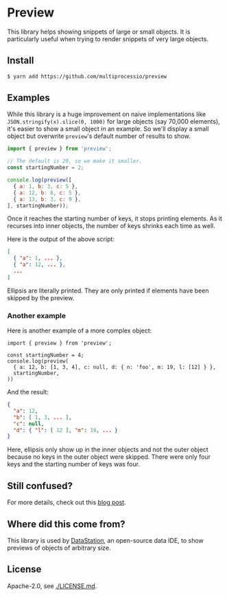 # Preview

This library helps showing snippets of large or small objects. It is
particularly useful when trying to render snippets of very large
objects.

## Install

```bash
$ yarn add https://github.com/multiprocessio/preview
```

## Examples

While this library is a huge improvement on naive implementations like
`JSON.stringify(x).slice(0, 1000)` for large objects (say 70,000
elements), it's easier to show a small object in an example. So we'll
display a small object but overwrite `preview`'s default number of
results to show.

```javascript
import { preview } from 'preview';

// The default is 20, so we make it smaller.
const startingNumber = 2;

console.log(preview([
  { a: 1, b: 3, c: 5 },
  { a: 12, b: 8, c: 5 },
  { a: 13, b: 3, c: 9 },
], startingNumber));
```

Once it reaches the starting number of keys, it stops printing
elements. As it recurses into inner objects, the number of keys
shrinks each time as well.

Here is the output of the above script:

```json
[
  { "a": 1, ... },
  { "a": 12, ... },
  ...
]
```

Ellipsis are literally printed. They are only printed if elements have
been skipped by the preview.

### Another example

Here is another example of a more complex object:

```
import { preview } from 'preview';

const startingNumber = 4;
console.log(preview(
  { a: 12, b: [1, 3, 4], c: null, d: { n: 'foo', m: 19, l: [12] } },
  startingNumber,
))
```

And the result:

```json
{
  "a": 12,
  "b": [ 1, 3, ... ],
  "c": null,
  "d": { "l": [ 12 ], "m": 19, ... }
}
```

Here, ellipsis only show up in the inner objects and not the outer
object because no keys in the outer object were skipped. There were
only four keys and the starting number of keys was four.

## Still confused?

For more details, check out this [blog
post](https://datastation.multiprocess.io/blog/2021-07-15-writing-an-efficient-javascript-object-previewer.html).

## Where did this come from?

This library is used by
[DataStation](https://github.com/multiprocessio/datastation), an
open-source data IDE, to show previews of objects of arbitrary size.

## License

Apache-2.0, see [./LICENSE.md](./LICENSE.md).
